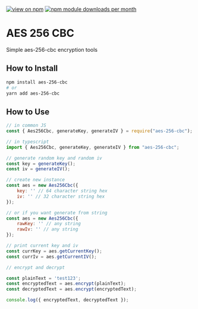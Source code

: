 [![view on npm](http://img.shields.io/npm/v/aes-256-cbc.svg)](https://www.npmjs.org/package/aes-256-cbc)
[![npm module downloads per month](http://img.shields.io/npm/dm/aes-256-cbc.svg)](https://www.npmjs.org/package/aes-256-cbc)

# AES 256 CBC

Simple aes-256-cbc encryption tools

## How to Install

```bash
npm install aes-256-cbc
# or
yarn add aes-256-cbc
```

## How to Use

```javascript
// in common JS
const { Aes256Cbc, generateKey, generateIV } = require("aes-256-cbc");

// in typescript
import { Aes256Cbc, generateKey, generateIV } from "aes-256-cbc";

// generate random key and random iv
const key = generateKey();
const iv = generateIV();

// create new instance
const aes = new Aes256Cbc({
    key: '' // 64 character string hex
    iv: '' // 32 character string hex
});

// or if you want generate from string
const aes = new Aes256Cbc({
    rawKey: '' // any string
    rawIv: '' // any string
});

// print current key and iv
const currKey = aes.getCurrentKey();
const currIv = aes.getCurrentIV();

// encrypt and decrypt

const plainText = 'test123';
const encryptedText = aes.encrypt(plainText);
const decryptedText = aes.encrypt(encryptedText);

console.log({ encryptedText, decryptedText });

```
